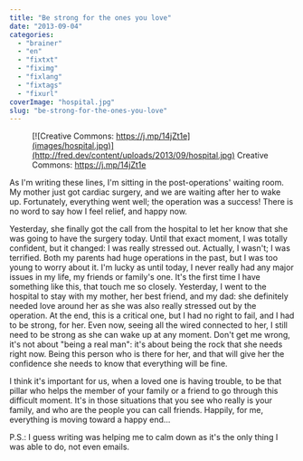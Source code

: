 ```yaml
---
title: "Be strong for the ones you love"
date: "2013-09-04"
categories: 
  - "brainer"
  - "en"
  - "fixtxt"
  - "fiximg"
  - "fixlang"
  - "fixtags"
  - "fixurl"
coverImage: "hospital.jpg"
slug: "be-strong-for-the-ones-you-love"
---
```


<figure>

[](http://fred.dev/content/uploads/2013/09/hospital.jpg)

<figcaption>

[![Creative Commons: https://j.mp/14jZt1e](images/hospital.jpg)](http://fred.dev/content/uploads/2013/09/hospital.jpg) Creative Commons: https://j.mp/14jZt1e

</figcaption>

</figure>

As I'm writing these lines, I'm sitting in the post-operations' waiting room. My mother just got cardiac surgery, and we are waiting after her to wake up. Fortunately, everything went well; the operation was a success! There is no word to say how I feel relief, and happy now.

Yesterday, she finally got the call from the hospital to let her know that she was going to have the surgery today. Until that exact moment, I was totally confident, but it changed: I was really stressed out. Actually, I wasn't; I was terrified. Both my parents had huge operations in the past, but I was too young to worry about it. I'm lucky as until today, I never really had any major issues in my life, my friends or family's one. It's the first time I have something like this, that touch me so closely. Yesterday, I went to the hospital to stay with my mother, her best friend, and my dad: she definitely needed love around her as she was also really stressed out by the operation. At the end, this is a critical one, but I had no right to fail, and I had to be strong, for her. Even now, seeing all the wired connected to her, I still need to be strong as she can wake up at any moment. Don't get me wrong, it's not about "being a real man": it's about being the rock that she needs right now. Being this person who is there for her, and that will give her the confidence she needs to know that everything will be fine.

I think it's important for us, when a loved one is having trouble, to be that pillar who helps the member of your family or a friend to go through this difficult moment. It's in those situations that you see who really is your family, and who are the people you can call friends. Happily, for me, everything is moving toward a happy end...

P.S.: I guess writing was helping me to calm down as it's the only thing I was able to do, not even emails.
